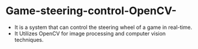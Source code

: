 # Game-steering-control-OpenCV-

- It is a system that can control the steering wheel of a game in real-time.
- It Utilizes OpenCV for image processing and computer vision techniques.
